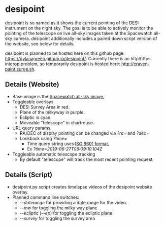 # desipoint

desipoint is so named as it shows the current pointing of the DESI instrument on the night sky.
The goal is to be able to actively monitor the pointing of the telescope on live all-sky
images taken at the Spacewatch all-sky camera. desipoint additionally includes a
paired down script version of the website, see below for details.

desipoint is planned to be hosted here on this github page: https://dylanagreen.github.io/desipoint/.
Currently there is an http/https interop problem, so temporarily desipoint is hosted here:
http://craven-paint.surge.sh.

## Details (Website)
- Base image is the [Spacewatch all-sky image.](http://varuna.kpno.noao.edu/allsky/AllSkyCurrentImage.JPG)
- Toggleable overlays
  - DESI Survey Area in red.
  - Plane of the milkyway in purple.
  - Ecliptic in cyan.
  - Moveable "telescope" in chartreuse.
- URL query params
  - RA/DEC of display pointing can be changed via *?ra=* and *?dec=*
  - Lookback using *?time=*
    - Time query string uses [ISO 8601 format.](https://en.wikipedia.org/wiki/ISO_8601)
    - Ex *?time=2019-06-27T06:09:10.104Z*
- Toggleable automatic telescope tracking
  - By default "telescope" will track the most recent pointing request.

## Details (Script)
- desipoint.py script creates timelapse videos of the desipoint website overlay.
- Planned command line switches:
  - *--daterange* for providing a date range for the video.
  - *--mw* for toggling the milky way plane
  - *--ecliptic* (*--ep*) for toggling the ecliptic plane
  - *--survey* for toggling the survey area